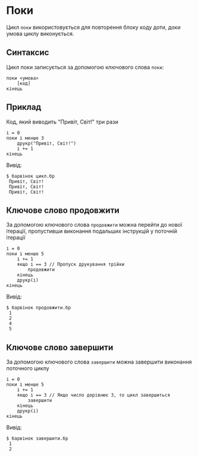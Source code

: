 # Поки

Цикл `поки` використовується для повторення блоку коду доти, доки умова циклу виконується.

## Синтаксис

Цикл поки записується за допомогою ключового слова `поки`:

``` linenums="0"
поки <умова>
    [код]
кінець
```

## Приклад

Код, який виводить "Привіт, Світ!" три рази

``` periwinkle linenums="0" title="цикл.бр"
і = 0
поки і менше 3
    друкр("Привіт, Світ!")
    і += 1
кінець
```

Вивід:

``` console linenums="0"
$ барвінок цикл.бр
 Привіт, Світ!
 Привіт, Світ!
 Привіт, Світ!
```

## Ключове слово продовжити

За допомогою ключового слова `продовжити` можна перейти до нової ітерації, пропустивши виконання подальших інструкцій у поточній ітерації

``` periwinkle linenums="0" title="продовжити.бр"
і = 0
поки і менше 5
    і += 1
    якщо і == 3 // Пропуск друкування трійки
        продовжити
    кінець
    друкр(і)
кінець
```

Вивід:

``` console linenums="0"
$ барвінок продовжити.бр
 1
 2
 4
 5
```

## Ключове слово завершити

За допомогою ключового слова `завершити` можна завершити виконання поточного циклу

``` periwinkle linenums="0" title="завершити.бр"
і = 0
поки і менше 5
    і += 1
    якщо і == 3 // Якщо число дорівнює 3, то цикл завершиться
        завершити
    кінець
    друкр(і)
кінець
```

Вивід:

``` console linenums="0"
$ барвінок завершити.бр
 1
 2
```